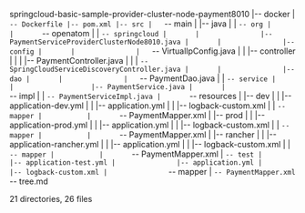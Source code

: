 springcloud-basic-sample-provider-cluster-node-payment8010
|-- docker
|   `-- Dockerfile
|-- pom.xml
|-- src
|   `-- main
|       |-- java
|       |   `-- org
|       |       `-- openatom
|       |           `-- springcloud
|       |               |-- PaymentServiceProviderClusterNode8010.java
|       |               |-- config
|       |               |   `-- VirtualIpConfig.java
|       |               |-- controller
|       |               |   |-- PaymentController.java
|       |               |   `-- SpringCloudServiceDiscoveryController.java
|       |               |-- dao
|       |               |   `-- PaymentDao.java
|       |               `-- service
|       |                   |-- PaymentService.java
|       |                   `-- impl
|       |                       `-- PaymentServiceImpl.java
|       `-- resources
|           |-- dev
|           |   |-- application-dev.yml
|           |   |-- application.yml
|           |   |-- logback-custom.xml
|           |   `-- mapper
|           |       `-- PaymentMapper.xml
|           |-- prod
|           |   |-- application-prod.yml
|           |   |-- application.yml
|           |   |-- logback-custom.xml
|           |   `-- mapper
|           |       `-- PaymentMapper.xml
|           |-- rancher
|           |   |-- application-rancher.yml
|           |   |-- application.yml
|           |   |-- logback-custom.xml
|           |   `-- mapper
|           |       `-- PaymentMapper.xml
|           `-- test
|               |-- application-test.yml
|               |-- application.yml
|               |-- logback-custom.xml
|               `-- mapper
|                   `-- PaymentMapper.xml
`-- tree.md

21 directories, 26 files
